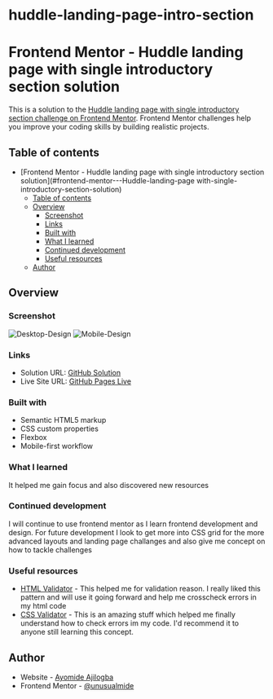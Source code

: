 # huddle-landing-page-intro-section

# Frontend Mentor - Huddle landing page with single introductory section solution

This is a solution to the [Huddle landing page with single introductory section challenge on Frontend Mentor](https://www.frontendmentor.io/challenges/huddle-landing-page-with-a-single-introductory-section-B_2Wvxgi0). Frontend Mentor challenges help you improve your coding skills by building realistic projects. 


## Table of contents

- [Frontend Mentor - Huddle landing page with single introductory section solution](#frontend-mentor---Huddle-landing-page with-single-introductory-section-solution)
  - [Table of contents](#table-of-contents)
  - [Overview](#overview)
    - [Screenshot](#screenshot)
    - [Links](#links)
    - [Built with](#built-with)
    - [What I learned](#what-i-learned)
    - [Continued development](#continued-development)
    - [Useful resources](#useful-resources)
  - [Author](#author)

## Overview

### Screenshot

![Desktop-Design](../huddle-landing-page-with-single-introductory-section/design/desktop-design.jpg)
![Mobile-Design](../huddle-landing-page-with-single-introductory-section/design/mobile-design.jpeg)

### Links

- Solution URL: [GitHub Solution](https://github.com/unusualmide/huddle-landing-page-single-section)
- Live Site URL: [GitHub Pages Live](https://unusualmide.github.io/huddle-landing-page-single-section/)

### Built with

- Semantic HTML5 markup
- CSS custom properties
- Flexbox
- Mobile-first workflow


### What I learned

It helped me gain focus and also discovered new resources 

### Continued development

I will continue to use frontend mentor as I learn frontend development and design. For future development I look to get more into CSS grid for the more advanced layouts and landing page challanges  and also give me concept on how to tackle challenges 

### Useful resources

- [HTML Validator](https://validator.w3.org/) - This helped me for validation reason. I really liked this pattern and will use it going forward and help me crosscheck errors in my html code 
- [CSS Validator](https://jigsaw.w3.org/css-validator/) - This is an amazing stuff which helped me finally understand how to check errors im my code. I'd recommend it to anyone still learning this concept.

## Author

- Website - [Ayomide Ajilogba](https://www.your-site.com)
- Frontend Mentor - [@unusualmide](https://www.frontendmentor.io/profile/unusualmide)
